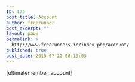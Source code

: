 ```yaml
---
ID: 176
post_title: Account
author: freerunner
post_excerpt: ""
layout: page
permalink: >
  http://www.freerunners.in/index.php/account/
published: true
post_date: 2015-07-22 08:13:03
---
```

[ultimatemember_account]